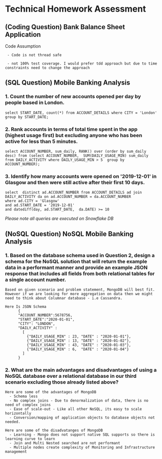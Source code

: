 # Technical Homework Assessment
## (Coding Question) Bank Balance Sheet Application
Code Assumption
```
 - Code is not thread safe

 - not 100% test coverage. I would prefer tdd approach but due to time constraints need to change the approach

```
## (SQL Question) Mobile Banking Analysis
### 1. Count the number of new accounts opened per day by people based in London.
```
select START_DATE, count(*) from ACCOUNT_DETAILS where CITY = 'London' group by START_DATE;
```
### 2. Rank accounts in terms of total time spent in the app (highest usage first) but excluding anyone who has been active for less than 5 minutes.
```
select ACCOUNT_NUMBER, sum_daily, RANK() over (order by sum_daily desc) from (select ACCOUNT_NUMBER,  SUM(DAILY_USAGE_MIN) sum_daily from DAILY_ACTIVITY where DAILY_USAGE_MIN > 5  group by ACCOUNT_NUMBER);

```
### 3. Identify how many accounts were opened on '2019-12-01' in Glasgow and then were still active after their first 10 days.
```
select  distinct ad.ACCOUNT_NUMBER from ACCOUNT_DETAILS ad join DAILY_ACTIVITY da on ad.ACCOUNT_NUMBER = da.ACCOUNT_NUMBER 
where ad.CITY = 'Glasgow'
and ad.START_DATE = '2019-12-01'
and datediff(day, ad.START_DATE,  da.DATE) >= 10 
```

*Please note all queries are executed on Snowflake DB*

## (NoSQL Question) NoSQL Mobile Banking Analysis
### 1. Based on the database schema used in Question 2, design a schema for the NoSQL solution that will return the example data in a performant manner and provide an example JSON response that includes all fields from both relational tables for a single account number.
```
Based on given scenario and problem statement, MongoDB will best fit. However if we are looking for more aggregation on data then we might need to think about Columnar database - i.e Cassandra. 

Here Is JSON Schema 
      {
      "ACCOUNT_NUMBER":5678756,
      "START_DATE":"2020-01-01",
      "CITY": "LONDON",
      "DAILY_ACTIVITY" : 
        [
          {"DAILY_USAGE_MIN" : 23, "DATE" : "2020-01-01"},
          {"DAILY_USAGE_MIN" : 13, "DATE" : "2020-01-02"},
          {"DAILY_USAGE_MIN" : 43, "DATE" : "2020-01-03"},
          {"DAILY_USAGE_MIN" : 6,  "DATE" : "2020-01-04"}
        ]
      }
```
### 2. What are the main advantages and disadvantages of using a NoSQL database over a relational database in our third scenario excluding those already listed above?
```
Here are some of the advantages of MongoDB 
  - Schema less 
  - No complex joins - Due to denormalization of data, there is no need of complex joins
  - Ease of scale-out - Like all other NoSQL, its easy to scale horizontally
  - Conversion/mapping of application objects to database objects not needed.

Here are some of the disadvatanges of MongoDB
  - Learning - Mongo does not support native SQL supports so there is learning curve to learn
  - Join and Multi Nested searched are not performant
  - Multiple nodes create complexity of Monitoring and Infrastructure management
```
